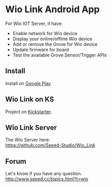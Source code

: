 # Wio Link Android App
For Wio IOT Server, it have:
- Enable network for Wio device
- Display your online/offline Wio device
- Add or remove the Grove for Wio device
- Update firmware for board
- Test the available Grove Sensor/Trigger APIs 

## Install
Install on [Google Play](https://play.google.com/store/apps/details?id=cc.seeed.iot.ap).

## Wio Link on KS
Project on [Kickstarter](https://www.kickstarter.com/projects/seeed/wio-link-3-steps-5-minutes-build-your-iot-applicat).

## Wio Link Server
The Wio Server here:   
https://github.com/Seeed-Studio/Wio_Link

## Forum
Let's know if you have any question.  
http://www.seeed.cc/topics.html?t=wio
